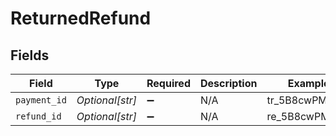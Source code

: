 # ReturnedRefund


## Fields

| Field              | Type               | Required           | Description        | Example            |
| ------------------ | ------------------ | ------------------ | ------------------ | ------------------ |
| `payment_id`       | *Optional[str]*    | :heavy_minus_sign: | N/A                | tr_5B8cwPMGnU      |
| `refund_id`        | *Optional[str]*    | :heavy_minus_sign: | N/A                | re_5B8cwPMGnU      |